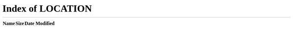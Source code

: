 ```yaml
---
layout: default
---
```


<meta http-equiv="refresh" content="0; url=../" />
If you are not redirected automatically, [click here](../).
